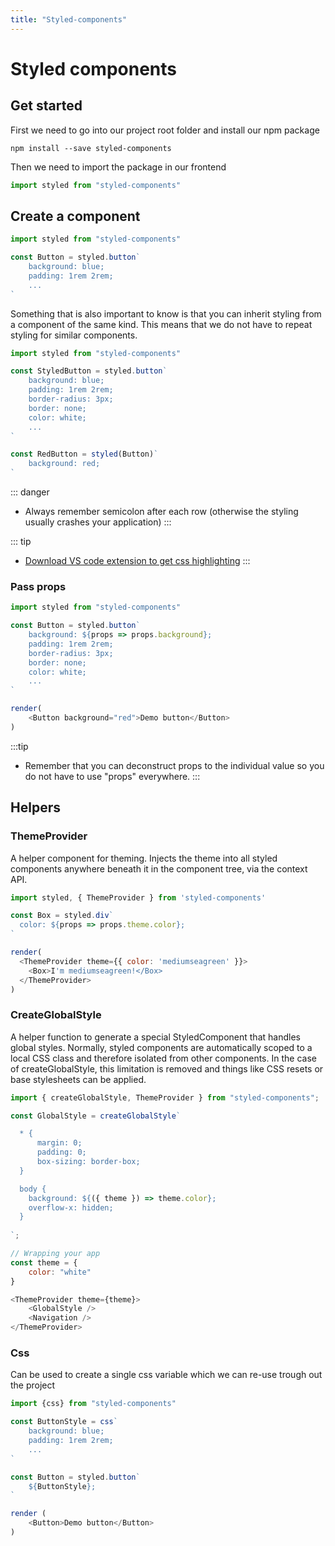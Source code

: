 ```yaml
---
title: "Styled-components" 
---
```


# Styled components


## Get started

First we need to go into our project root folder and install our npm package

```
npm install --save styled-components
```

Then we need to import the package in our frontend

```js
import styled from "styled-components"
```

<!-- Other features we also can import from the package is

```
// Can be used to create a single css variable which we can re-use trough out the project
import { css } from "styled-components"


``` -->

## Create a component

```js
import styled from "styled-components"

const Button = styled.button`
    background: blue;
    padding: 1rem 2rem;
    ...
`
```

Something that is also important to know is that you can inherit styling from a component of the same kind. This means that we do not have to repeat styling for similar components.

```js
import styled from "styled-components"

const StyledButton = styled.button`
    background: blue;
    padding: 1rem 2rem;
    border-radius: 3px;
    border: none;
    color: white;
    ...
`

const RedButton = styled(Button)`
    background: red;
`
```
::: danger
- Always remember semicolon after each row (otherwise the styling usually crashes your application)
:::

::: tip
-  [Download VS code extension to get css highlighting](https://marketplace.visualstudio.com/items?itemName=jpoissonnier.vscode-styled-components) 
::: 

### Pass props 

```js
import styled from "styled-components"

const Button = styled.button`
    background: ${props => props.background};
    padding: 1rem 2rem;
    border-radius: 3px;
    border: none;
    color: white;
    ...
`

render(
    <Button background="red">Demo button</Button>
)
```

:::tip
- Remember that you can deconstruct props to the individual value so you do not have to use "props" everywhere.
::: 


## Helpers 

### ThemeProvider

A helper component for theming. Injects the theme into all styled components anywhere beneath it in the component tree, via the context API.

```js
import styled, { ThemeProvider } from 'styled-components'

const Box = styled.div`
  color: ${props => props.theme.color};
`

render(
  <ThemeProvider theme={{ color: 'mediumseagreen' }}>
    <Box>I'm mediumseagreen!</Box>
  </ThemeProvider>
)
```

### CreateGlobalStyle

A helper function to generate a special StyledComponent that handles global styles. Normally, styled components are automatically scoped to a local CSS class and therefore isolated from other components. In the case of createGlobalStyle, this limitation is removed and things like CSS resets or base stylesheets can be applied.

```js
import { createGlobalStyle, ThemeProvider } from "styled-components";

const GlobalStyle = createGlobalStyle`

  * {
      margin: 0;
      padding: 0;
      box-sizing: border-box;
  }

  body {
    background: ${({ theme }) => theme.color};
    overflow-x: hidden;
  }
  
`;

// Wrapping your app 
const theme = {
    color: "white"
}

<ThemeProvider theme={theme}>
    <GlobalStyle />
    <Navigation /> 
</ThemeProvider>
```

### Css

Can be used to create a single css variable which we can re-use trough out the project

```js
import {css} from "styled-components"

const ButtonStyle = css`
    background: blue;
    padding: 1rem 2rem;
    ...
`

const Button = styled.button`
    ${ButtonStyle};
`

render (
    <Button>Demo button</Button>
)

```


